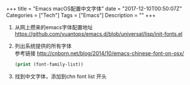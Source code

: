 +++
title = "Emacs macOS配置中文字体"
date = "2017-12-10T00:50:07Z"
Categories = ["Tech"]
Tags = ["Emacs"]
Description = ""
+++

1. 从网上攒来的emacs字体配置地址  
   https://github.com/yuantops/emacs.d/blob/universal/lisp/init-fonts.el

1.  列出系统提供的所有字体  
    参考链接 <http://cnborn.net/blog/2014/10/emacs-chinese-font-on-osx/>  
    
    ``` commonlisp
    (print (font-family-list))
    ```

2.  找到中文字体，添加到chn font list 开头  

